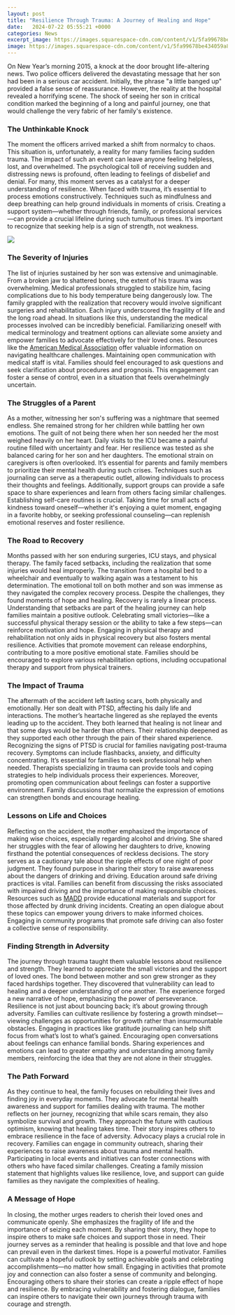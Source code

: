 ```yaml
---
layout: post
title: "Resilience Through Trauma: A Journey of Healing and Hope"
date:   2024-07-22 05:55:21 +0000
categories: News
excerpt_image: https://images.squarespace-cdn.com/content/v1/5fa99678be434059a8d6d389/1615399231236-8RCPZX7D2LVM294EXOA6/stages-of-trauma-healing
image: https://images.squarespace-cdn.com/content/v1/5fa99678be434059a8d6d389/1615399231236-8RCPZX7D2LVM294EXOA6/stages-of-trauma-healing
---
```


On New Year’s morning 2015, a knock at the door brought life-altering news. Two police officers delivered the devastating message that her son had been in a serious car accident. Initially, the phrase "a little banged up" provided a false sense of reassurance. However, the reality at the hospital revealed a horrifying scene. The shock of seeing her son in critical condition marked the beginning of a long and painful journey, one that would challenge the very fabric of her family's existence.
### The Unthinkable Knock
The moment the officers arrived marked a shift from normalcy to chaos. This situation is, unfortunately, a reality for many families facing sudden trauma. The impact of such an event can leave anyone feeling helpless, lost, and overwhelmed. The psychological toll of receiving sudden and distressing news is profound, often leading to feelings of disbelief and denial. For many, this moment serves as a catalyst for a deeper understanding of resilience.
When faced with trauma, it’s essential to process emotions constructively. Techniques such as mindfulness and deep breathing can help ground individuals in moments of crisis. Creating a support system—whether through friends, family, or professional services—can provide a crucial lifeline during such tumultuous times. It’s important to recognize that seeking help is a sign of strength, not weakness.

![](https://images.squarespace-cdn.com/content/v1/5fa99678be434059a8d6d389/1615399231236-8RCPZX7D2LVM294EXOA6/stages-of-trauma-healing)
### The Severity of Injuries
The list of injuries sustained by her son was extensive and unimaginable. From a broken jaw to shattered bones, the extent of his trauma was overwhelming. Medical professionals struggled to stabilize him, facing complications due to his body temperature being dangerously low. The family grappled with the realization that recovery would involve significant surgeries and rehabilitation. Each injury underscored the fragility of life and the long road ahead.
In situations like this, understanding the medical processes involved can be incredibly beneficial. Familiarizing oneself with medical terminology and treatment options can alleviate some anxiety and empower families to advocate effectively for their loved ones. Resources like the [American Medical Association](https://more.io.vn/en/American_Medical_Association) offer valuable information on navigating healthcare challenges.
Maintaining open communication with medical staff is vital. Families should feel encouraged to ask questions and seek clarification about procedures and prognosis. This engagement can foster a sense of control, even in a situation that feels overwhelmingly uncertain.
### The Struggles of a Parent
As a mother, witnessing her son's suffering was a nightmare that seemed endless. She remained strong for her children while battling her own emotions. The guilt of not being there when her son needed her the most weighed heavily on her heart. Daily visits to the ICU became a painful routine filled with uncertainty and fear. Her resilience was tested as she balanced caring for her son and her daughters.
The emotional strain on caregivers is often overlooked. It’s essential for parents and family members to prioritize their mental health during such crises. Techniques such as journaling can serve as a therapeutic outlet, allowing individuals to process their thoughts and feelings. Additionally, support groups can provide a safe space to share experiences and learn from others facing similar challenges.
Establishing self-care routines is crucial. Taking time for small acts of kindness toward oneself—whether it's enjoying a quiet moment, engaging in a favorite hobby, or seeking professional counseling—can replenish emotional reserves and foster resilience.
### The Road to Recovery
Months passed with her son enduring surgeries, ICU stays, and physical therapy. The family faced setbacks, including the realization that some injuries would heal improperly. The transition from a hospital bed to a wheelchair and eventually to walking again was a testament to his determination. The emotional toll on both mother and son was immense as they navigated the complex recovery process. Despite the challenges, they found moments of hope and healing.
Recovery is rarely a linear process. Understanding that setbacks are part of the healing journey can help families maintain a positive outlook. Celebrating small victories—like a successful physical therapy session or the ability to take a few steps—can reinforce motivation and hope.
Engaging in physical therapy and rehabilitation not only aids in physical recovery but also fosters mental resilience. Activities that promote movement can release endorphins, contributing to a more positive emotional state. Families should be encouraged to explore various rehabilitation options, including occupational therapy and support from physical trainers.
### The Impact of Trauma
The aftermath of the accident left lasting scars, both physically and emotionally. Her son dealt with PTSD, affecting his daily life and interactions. The mother’s heartache lingered as she replayed the events leading up to the accident. They both learned that healing is not linear and that some days would be harder than others. Their relationship deepened as they supported each other through the pain of their shared experience.
Recognizing the signs of PTSD is crucial for families navigating post-trauma recovery. Symptoms can include flashbacks, anxiety, and difficulty concentrating. It’s essential for families to seek professional help when needed. Therapists specializing in trauma can provide tools and coping strategies to help individuals process their experiences.
Moreover, promoting open communication about feelings can foster a supportive environment. Family discussions that normalize the expression of emotions can strengthen bonds and encourage healing.
### Lessons on Life and Choices
Reflecting on the accident, the mother emphasized the importance of making wise choices, especially regarding alcohol and driving. She shared her struggles with the fear of allowing her daughters to drive, knowing firsthand the potential consequences of reckless decisions. The story serves as a cautionary tale about the ripple effects of one night of poor judgment. They found purpose in sharing their story to raise awareness about the dangers of drinking and driving.
Education around safe driving practices is vital. Families can benefit from discussing the risks associated with impaired driving and the importance of making responsible choices. Resources such as [MADD](https://more.io.vn/en/Mothers_Against_Drunken_Driving) provide educational materials and support for those affected by drunk driving incidents.
Creating an open dialogue about these topics can empower young drivers to make informed choices. Engaging in community programs that promote safe driving can also foster a collective sense of responsibility.
### Finding Strength in Adversity
The journey through trauma taught them valuable lessons about resilience and strength. They learned to appreciate the small victories and the support of loved ones. The bond between mother and son grew stronger as they faced hardships together. They discovered that vulnerability can lead to healing and a deeper understanding of one another. The experience forged a new narrative of hope, emphasizing the power of perseverance.
Resilience is not just about bouncing back; it’s about growing through adversity. Families can cultivate resilience by fostering a growth mindset—viewing challenges as opportunities for growth rather than insurmountable obstacles. Engaging in practices like gratitude journaling can help shift focus from what’s lost to what’s gained.
Encouraging open conversations about feelings can enhance familial bonds. Sharing experiences and emotions can lead to greater empathy and understanding among family members, reinforcing the idea that they are not alone in their struggles.
### The Path Forward
As they continue to heal, the family focuses on rebuilding their lives and finding joy in everyday moments. They advocate for mental health awareness and support for families dealing with trauma. The mother reflects on her journey, recognizing that while scars remain, they also symbolize survival and growth. They approach the future with cautious optimism, knowing that healing takes time. Their story inspires others to embrace resilience in the face of adversity.
Advocacy plays a crucial role in recovery. Families can engage in community outreach, sharing their experiences to raise awareness about trauma and mental health. Participating in local events and initiatives can foster connections with others who have faced similar challenges.
Creating a family mission statement that highlights values like resilience, love, and support can guide families as they navigate the complexities of healing.
### A Message of Hope
In closing, the mother urges readers to cherish their loved ones and communicate openly. She emphasizes the fragility of life and the importance of seizing each moment. By sharing their story, they hope to inspire others to make safe choices and support those in need. Their journey serves as a reminder that healing is possible and that love and hope can prevail even in the darkest times.
Hope is a powerful motivator. Families can cultivate a hopeful outlook by setting achievable goals and celebrating accomplishments—no matter how small. Engaging in activities that promote joy and connection can also foster a sense of community and belonging.
Encouraging others to share their stories can create a ripple effect of hope and resilience. By embracing vulnerability and fostering dialogue, families can inspire others to navigate their own journeys through trauma with courage and strength.